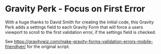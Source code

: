 # Gravity Perk - Focus on First Error

With a huge thanks to David Smith for creating the initial code, this Gravity Perk adds a settings field to each Gravity Form that will force a users viewport to scroll to the first validation error, if the settings field is checked.

See https://gravitywiz.com/make-gravity-forms-validation-errors-mobile-friendlyer/ for the original script.

